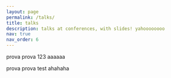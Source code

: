 ```yaml
---
layout: page
permalink: /talks/
title: talks
description: talks at conferences, with slides! yahoooooooo
nav: true
nav_order: 6
---
```


prova prova 123 aaaaaa

prova prova test ahahaha
